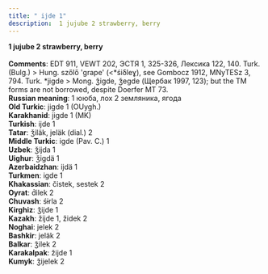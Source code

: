```yaml
---
title: " ijde 1"
description:  1 jujube 2 strawberry, berry
---
```

<strong> 1 jujube 2 strawberry, berry</strong><br><br>
<strong>Comments</strong>:  EDT 911, VEWT 202, ЭСТЯ 1, 325-326, Лексика 122, 140. Turk. (Bulg.) > Hung. szőlő 'grape' (<*śiδleɣ), see Gombocz 1912, MNyTESz 3, 794. Turk. *jigde > Mong. ǯigde, ǯegde (Щербак 1997, 123); but the TM forms are not borrowed, despite Doerfer MT 73.<br>
<strong>Russian meaning</strong>:  1 ююба, лох 2 земляника, ягода<br>
<strong>Old Turkic</strong>:  jigde 1 (OUygh.)<br>
<strong>Karakhanid</strong>:  jigde 1 (MK)<br>
<strong>Turkish</strong>:  ijde 1<br>
<strong>Tatar</strong>:  ǯiläk, jeläk (dial.) 2<br>
<strong>Middle Turkic</strong>:  igde (Pav. C.) 1<br>
<strong>Uzbek</strong>:  ǯijda 1<br>
<strong>Uighur</strong>:  ǯigdä 1<br>
<strong>Azerbaidzhan</strong>:  ijdä 1<br>
<strong>Turkmen</strong>:  igde 1<br>
<strong>Khakassian</strong>:  čistek, sestek 2<br>
<strong>Oyrat</strong>:  d́ilek 2<br>
<strong>Chuvash</strong>:  śɨrla 2<br>
<strong>Kirghiz</strong>:  ǯijde 1<br>
<strong>Kazakh</strong>:  žijde 1, židek 2<br>
<strong>Noghai</strong>:  jelek 2<br>
<strong>Bashkir</strong>:  jeläk 2<br>
<strong>Balkar</strong>:  ǯilek 2<br>
<strong>Karakalpak</strong>:  žijde 1<br>
<strong>Kumyk</strong>:  ǯijelek 2<br>


